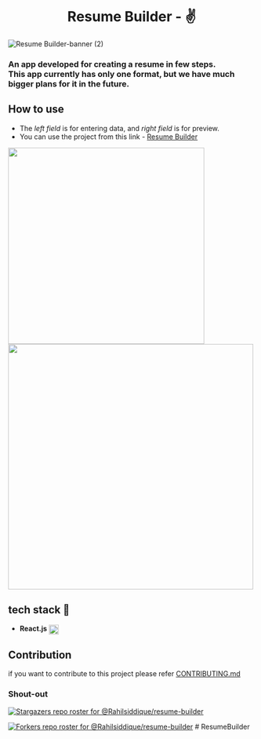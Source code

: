 <h1 align="center">Resume Builder - ✌</h1>

![Resume Builder-banner (2)](https://user-images.githubusercontent.com/75086395/197600498-2a225626-c62f-4daa-8dee-d302f48da1fa.png)

### An app developed for creating a resume in few steps. <br> This app currently has only one format, but we have much bigger plans for it in the future. 

## How to use
- The *left field* is for entering data, and *right field* is for preview.
- You can use the project from this link - [Resume Builder](https://resume-builder-two-xi.vercel.app/)

<img src="https://user-images.githubusercontent.com/75086395/197949415-7b9791ea-cefc-42d1-aadf-4f09a680b263.png" height="400"/>

<img src="https://user-images.githubusercontent.com/75086395/197950622-296365fc-3da9-4e9a-955a-0738e8fb0f74.png" height="500"/>

## tech stack 🚀
- **React.js** <img src="https://upload.wikimedia.org/wikipedia/commons/thumb/a/a7/React-icon.svg/2300px-React-icon.svg.png" height=20 align="center"/>

## Contribution
if you want to contribute to this project please refer [CONTRIBUTING.md](https://github.com/Rahilsiddique/resume-builder/blob/main/CONTRIBUTING.md)

### Shout-out
[![Stargazers repo roster for @Rahilsiddique/resume-builder](https://reporoster.com/stars/dark/Rahilsiddique/resume-builder)](https://github.com/Rahilsiddique/resume-builder/stargazers)

[![Forkers repo roster for @Rahilsiddique/resume-builder](https://reporoster.com/forks/dark/Rahilsiddique/resume-builder)](https://github.com/Rahilsiddique/resume-builder/network/members)
#   R e s u m e B u i l d e r  
 